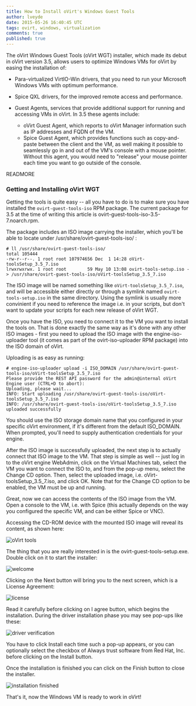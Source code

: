 ```yaml
---
title: How to Install oVirt's Windows Guest Tools
author: lveyde
date: 2015-05-26 16:40:45 UTC
tags: ovirt, windows, virtualization
comments: true
published: true
---
```


The oVirt Windows Guest Tools (oVirt WGT) installer, which made its debut in oVirt version 3.5, allows users to optimize Windows VMs for oVirt by easing the installation of:

* Para-virtualized VirtIO-Win drivers, that you need to run your Microsoft Windows VMs with optimum performance.

* Spice QXL drivers, for the improved remote access and performance.

* Guest Agents, services that provide additional support for running and accessing VMs in oVirt. In 3.5 these agents include:
  * oVirt Guest Agent, which reports to oVirt Manager information such as IP addresses and FQDN of the VM.
  * Spice Guest Agent, which provides functions such as copy-and-paste between the client and the VM, as well making it possible to seamlessly go in and out of the VM's console with a mouse pointer. Without this agent, you would need to "release" your mouse pointer each time you want to go outside of the console.
    
READMORE

### Getting and Installing oVirt WGT

Getting the tools is quite easy -- all you have to do is to make sure you have installed the `ovirt-guest-tools-iso` RPM package. The current package for 3.5 at the time of writing this article is ovirt-guest-tools-iso-3.5-7.noarch.rpm.

The package includes an ISO image carrying the installer, which you'll be able to locate under /usr/share/ovirt-guest-tools-iso/ :

    # ll /usr/share/ovirt-guest-tools-iso/
    total 105444
    -rw-r--r--. 1 root root 107974656 Dec  1 14:28 oVirt-toolsSetup_3.5_7.iso
    lrwxrwxrwx. 1 root root        59 May 10 13:08 ovirt-tools-setup.iso -> /usr/share/ovirt-guest-tools-iso/oVirt-toolsSetup_3.5_7.iso

The ISO image will be named something like `oVirt-toolsSetup_3.5_7.iso`, and will be accessible either directly or through a symlink named `ovirt-tools-setup.iso` in the same directory. Using the symlink is usually more convinient if you need to reference the image i.e. in your scripts, but don't want to update your scripts for each new release of oVirt WGT.

Once you have the ISO, you need to connect it to the VM you want to install the tools on. That is done exactly the same way as it's done with any other ISO images - first you need to upload the ISO image with the engine-iso-uploader tool (it comes as part of the ovirt-iso-uploader RPM package) into the ISO domain of oVirt.

Uploading is as easy as running:

    # engine-iso-uploader upload -i ISO_DOMAIN /usr/share/ovirt-guest-tools-iso/oVirt-toolsSetup_3.5_7.iso
    Please provide the REST API password for the admin@internal oVirt Engine user (CTRL+D to abort): 
    Uploading, please wait...
    INFO: Start uploading /usr/share/ovirt-guest-tools-iso/oVirt-toolsSetup_3.5_7.iso 
    INFO: /usr/share/ovirt-guest-tools-iso/oVirt-toolsSetup_3.5_7.iso uploaded successfully

You should use the ISO storage domain name that you configured in your specific oVirt environment, if it's different from the default ISO_DOMAIN. When prompted, you'll need to supply authentication credentials for your engine.

After the ISO image is successfully uploaded, the next step is to actually connect that ISO image to the VM. That step is simple as well -- just log in to the oVirt engine WebAdmin, click on the Virtual Machines tab, select the VM you want to connect the ISO to, and from the pop-up menu, select the Change CD option. Then, select the uploaded image, i.e. oVirt-toolsSetup_3.5_7.iso, and click OK. Note that for the Change CD option to be enabled, the VM must be up and running.

Great, now we can access the contents of the ISO image from the VM. Open a console to the VM, i.e. with Spice (this actually depends on the way you configured the specific VM, and can be either Spice or VNC).

Accessing the CD-ROM device with the mounted ISO image will reveal its content, as shown here:

![oVirt tools](blog/01-oVirt-Tools-ISO.jpg)

The thing that you are really interested in is the ovirt-guest-tools-setup.exe. Double click on it to start the installer:

![welcome](blog/02-oVirt-Installer-Welcome.jpg)

Clicking on the Next button will bring you to the next screen, which is a License Agreement:

![license](blog/03-oVirt-Installer-License.jpg)

Read it carefully before clicking on I agree button, which begins the installation. During the driver installation phase you may see pop-ups like these:

![driver verification](blog/04-oVirt-Installer-NonWHQL-Driver-Verification.jpg)

You have to click Install each time such a pop-up appears, or you can optionally select the checkbox of Always trust software from Red Hat, Inc. before clicking on the Install button.

Once the installation is finished you can click on the Finish button to close the installer.

![installation finished](blog/05-oVirt-Installer-Finish.jpg)

That's it, now the Windows VM is ready to work in oVirt!